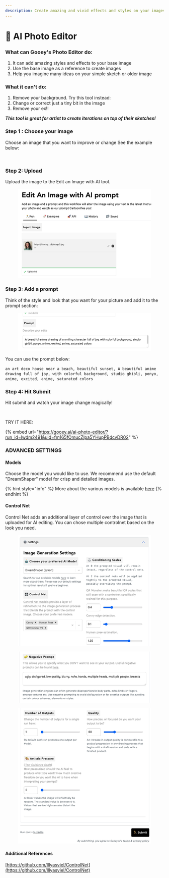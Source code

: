 ```yaml
---
description: Create amazing and vivid effects and styles on your images
---
```


# 📸 AI Photo Editor

### What can Gooey's Photo Editor do:

1. It can add amazing styles and effects to your base image
2. Use the base image as a reference to create images&#x20;
3. Help you imagine many ideas on your simple sketch or older image

### What it can't do:

1. Remove your background. Try this tool instead:&#x20;
2. Change or correct just a tiny bit in the image
3. Remove your ex!!&#x20;

&#x20;_**This tool is great for artist to create iterations on top of their sketches!**_&#x20;

### Step 1 : Choose your image

Choose an image that you want to improve or change See the example below:

<figure><img src="https://storage.googleapis.com/dara-c1b52.appspot.com/daras_ai/media/6d8713c8-6738-11ed-a5bc-8e93953183ba/PHOTO-2022-11-16-18-34-45.jpg" alt=""><figcaption></figcaption></figure>

### Step 2: Upload

Upload the image to the Edit an Image with AI tool.&#x20;

<figure><img src="../../.gitbook/assets/Screenshot 2024-01-19 at 1.01.16 PM (1).png" alt=""><figcaption></figcaption></figure>

### Step 3: Add a prompt&#x20;

Think of the style and look that you want for your picture and add it to the prompt section:

<figure><img src="../../.gitbook/assets/Screenshot 2024-01-19 at 1.03.17 PM.png" alt=""><figcaption></figcaption></figure>

You can use the prompt below:

```
an art deco house near a beach, beautiful sunset, A beautiful anime drawing full of joy, with colorful background, studio ghibli, ponyo, anime, excited, anime, saturated colors
```

### Step 4: Hit Submit

Hit submit and watch your image change magically!&#x20;

<figure><img src="https://storage.googleapis.com/dara-c1b52.appspot.com/daras_ai/media/df4925ba-b6af-11ee-953b-02420a00013c/gooey.ai%20-%20an%20art%20deco%20house%20near%20a%20beach%20beauti...ibli%20ponyo%20anime%20excited%20anime%20saturated%20colorsn.png" alt=""><figcaption></figcaption></figure>

TRY IT HERE:

{% embed url="https://gooey.ai/ai-photo-editor/?run_id=lwdm2491&uid=fm165fOmucZlpa5YHupPBdcvDR02" %}

### ADVANCED SETTINGS

#### Models

Choose the model you would like to use. We recommend use the default "DreamShaper" model for crisp and detailed images.&#x20;

{% hint style="info" %}
More about the various models is available [here](https://docs.google.com/presentation/d/1RaoMP0l7FnBZovDAR42zVmrUND9W5DW6eWet-pi6kiE/edit#slide=id.p)
{% endhint %}

#### Control Net

Control Net adds an additional layer of control over the image that is uploaded for AI editing. You can chose multiple controlnet based on the look you need.&#x20;

<figure><img src="../../.gitbook/assets/Screenshot 2024-01-19 at 1.27.06 PM.png" alt=""><figcaption></figcaption></figure>

<figure><img src="../../.gitbook/assets/Screenshot 2024-01-19 at 1.27.18 PM.png" alt=""><figcaption></figcaption></figure>

<figure><img src="../../.gitbook/assets/Screenshot 2024-01-19 at 1.27.24 PM.png" alt=""><figcaption></figcaption></figure>



#### Additional References

[https://github.com/lllyasviel/ControlNet](https://github.com/lllyasviel/ControlNet)
